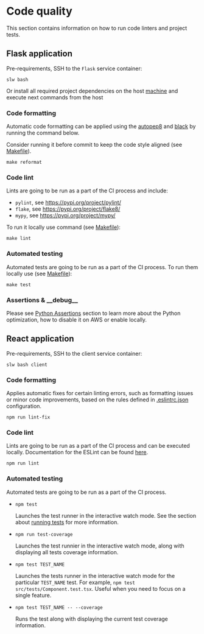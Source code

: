 # Code quality

This section contains information on how to run code linters and project tests. 

## Flask application

Pre-requirements, SSH to the `Flask` service container:

```shell
slw bash
```

Or install all required project dependencies on the host [machine](../local_setup#python-virtual-environment) and execute next commands from the host

### Code formatting

Automatic code formatting can be applied using the [autopep8](https://pypi.org/project/autopep8/) and [black](https://pypi.org/project/black/) by running the command below.

Consider running it before commit to keep the code style aligned (see [Makefile](/app/server/Makefile)).

```shell
make reformat
```

### Code lint

Lints are going to be run as a part of the CI process and include:

- `pylint`, see https://pypi.org/project/pylint/
- `flake`, see https://pypi.org/project/flake8/
- `mypy`, see https://pypi.org/project/mypy/

To run it locally use command (see [Makefile](/app/server/Makefile)):

```shell
make lint
```

### Automated testing

Automated tests are going to be run as a part of the CI process. To run them locally use (see [Makefile](/app/server/Makefile)):

```shell
make test
```

### Assertions & \_\_debug__

Please see [Python Assertions](py_assert) section to learn more about the Python optimization, how to disable it on AWS or enable locally.

## React application

Pre-requirements, SSH to the client service container:

```shell
slw bash client
```

### Code formatting

Applies automatic fixes for certain linting errors, such as formatting issues or minor code improvements, based on the rules defined in [.eslintrc.json](/app/client/.eslintrc.json) configuration.

```shell
npm run lint-fix
```

### Code lint

Lints are going to be run as a part of the CI process and can be executed locally.
Documentation for the ESLint can be found [here](https://eslint.org/docs/).

```shell
npm run lint
```

### Automated testing

Automated tests are going to be run as a part of the CI process. 

* ```shell
  npm test
  ```

  Launches the test runner in the interactive watch mode. See the section about [running tests](https://facebook.github.io/create-react-app/docs/running-tests) for more information.

* ```shell
  npm run test-coverage
  ```

  Launches the test runnier in the interactive watch mode, along with displaying all tests coverage information.

* ```shell
  npm test TEST_NAME
  ```

  Launches the tests runner in the interactive watch mode for the particular `TEST_NAME` test. For example, `npm test src/tests/Component.test.tsx`. Useful when you need to focus on a single feature.

* ```shell
  npm test TEST_NAME -- --coverage
  ```

  Runs the test along with displaying the current test coverage information.
